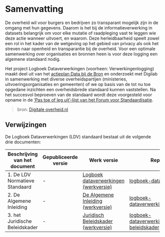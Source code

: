 <!-- markdownlint-disable first-line-heading -->
# Samenvatting

De overheid wil voor burgers en bedrijven zo transparant mogelijk zijn in de omgang met hun gegevens. Daarom is het bij de informatieverwerking in datasets belangrijk om voor elke mutatie of raadpleging vast te leggen wie deze actie wanneer uitvoert, en waarom. Deze herleidbaarheid speelt zowel een rol in het kader van de wetgeving op het gebied van privacy als ook het streven naar openheid en transparantie bij de overheid. Voor een optimale samenwerking over organisaties en bronnen heen is voor deze logging een algemene standaard nodig.

Het project Logboek Dataverwerkingen (voorheen: Verwerkingenlogging) maakt deel uit van het [actieplan Data bij de Bron](https://www.digitaleoverheid.nl/data-bij-de-bron/) en onderzoekt met Digilab in samenwerking met diverse overheidspartijen (ministeries, uitvoeringsorganisaties en gemeenten) of we op basis van de tot nu toe opgedane inzichten een overheidsbrede standaard kunnen vaststellen. Na het succesvol beproeven van de standaard wordt deze voorgesteld voor opname in de [‘Pas toe of leg uit’-lijst van het Forum voor Standaardisatie](https://forumstandaardisatie.nl/pas-toe-leg-uit-beleid).

> bron: [Digitale overheid.nl](https://digilab.overheid.nl/projecten/logboek-dataverwerkingen/)


## Verwijzingen

De Logboek Dataverwerkingen (LDV) standaard bestaat uit de volgende drie documenten:

| Beschrijving van het document           | Gepubliceerde versie                  | Werk versie                             | Repository                                                   |
| --------------------------------------- | ------------------------------------- | --------------------------------------- | ------------------------------------------------------------ |
| 1. De LDV Normatieve Standaard | - | [Logboek dataverwerkingen (werkversie)](https://logius-standaarden.github.io/logboek-dataverwerkingen/) | [logboek-dataverwerkingen](https://github.com/Logius-standaarden/logboek-dataverwerkingen) |
| 2. De Algemene Inleiding | - | [De Algemene Inleiding (werkversie)](https://logius-standaarden.github.io/publicatie/api/Logboek_Algemeen/)|[logboek-dataverwerkingen_Inleiding](https://github.com/Logius-standaarden/logboek-dataverwerkingen_Inleiding)|
| 3. het Juridische Beleidskader | - |[Juridisch Beleidskader (werkversie)](https://logius-standaarden.github.io/publicatie/api/Logboek_Juridisch/)|[logboek-dataverwerkingen_Juridisch-beleidskader](https://github.com/Logius-standaarden/logboek-dataverwerkingen_Juridisch-beleidskader/)|
